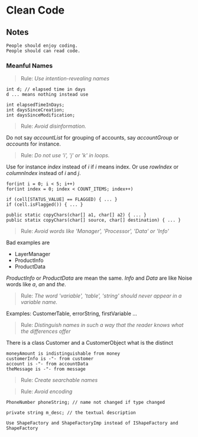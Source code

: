 # Clean Code

## Notes

    People should enjoy coding.
    People should can read code.

### Meanful Names

> Rule: *Use intention-revealing names*


    int d; // elapsed time in days
    d ... means nothing instead use

    int elapsedTimeInDays;
    int daysSinceCreation;
    int daysSinceModification;

> Rule: *Avoid disinformation.*

Do not say *accountList* for grouping of accounts, say *accountGroup* or *accounts* for instance.

> Rule: *Do not use 'i', 'j' or 'k' in loops.*

Use for instance *index* instead of *i* if *i* means index.
Or use *rowIndex* or *columnIndex* instead of *i* and *j*.

    for(int i = 0; i < 5; i++)
    for(int index = 0; index < COUNT_ITEMS; index++)

    if (cell[STATUS_VALUE] == FLAGGED) { ... }
    if (cell.isFlagged()) { ... }

    public static copyChars(char[] a1, char[] a2) { ... }
    public statix copyChars(char[] source, char[] destination) { ... }


> Rule: *Avoid words like 'Manager', 'Processor', 'Data' or 'Info'*
 
Bad examples are
- LayerManager
- ProductInfo
- ProductData

*ProductInfo* or *ProductData* are mean the same.
*Info* and *Data* are like Noise words like *a*, *an* and *the*.

> Rule: *The word 'variable', 'table', 'string' should never appear in a variable name.*

Examples: CustomerTable, errorString, firstVariable ...

> Rule: *Distinguish names in such a way that the reader knows what the differences offer*

There is a class Customer and a CustomerObject what is the distinct

    moneyAmount is indistinguishable from money
    customerInfo is -"- from customer
    account is -"- from accountData
    theMessage is -"- from message

> Rule: *Create searchable names*

> Rule: *Avoid encoding*

    PhoneNumber phoneString; // name not changed if type changed
    
    private string m_desc; // the textual description
    
    Use ShapeFactory and ShapeFactoryImp instead of IShapeFactory and ShapeFactory
    


